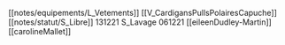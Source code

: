 [[notes/equipements/L_Vetements]] [[V_CardigansPullsPolairesCapuche]] [[notes/statut/S_Libre]]
131221 S_Lavage
061221 [[eileenDudley-Martin]]
[[carolineMallet]]